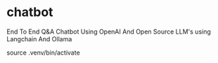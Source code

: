 # chatbot
 End To End Q&amp;A Chatbot Using OpenAI And Open Source LLM's using Langchain And Ollama

source .venv/bin/activate